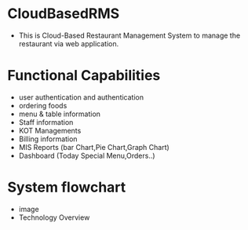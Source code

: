# CloudBasedRMS
- This is Cloud-Based Restaurant Management System to manage the restaurant via web application.
# Functional Capabilities 
- user authentication and authentication 
- ordering foods
- menu & table  information 
- Staff information 
- KOT Managements- Billing information 
- MIS Reports (bar Chart,Pie Chart,Graph Chart)
- Dashboard (Today Special Menu,Orders..)
# System flowchart
- image
- Technology Overview
